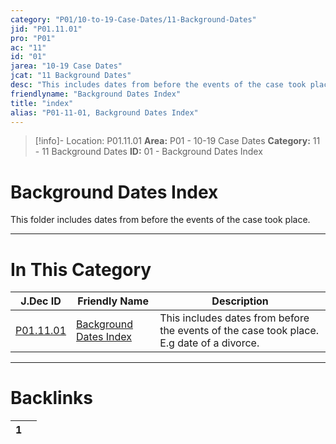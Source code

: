 ```yaml
---
category: "P01/10-to-19-Case-Dates/11-Background-Dates"
jid: "P01.11.01"
pro: "P01"
ac: "11"
id: "01"
jarea: "10-19 Case Dates"
jcat: "11 Background Dates"
desc: "This includes dates from before the events of the case took place. E.g date of a divorce."
friendlyname: "Background Dates Index"
title: "index"
alias: "P01-11-01, Background Dates Index"
---
```

>[!info]- Location: P01.11.01
>**Area:** P01 - 10-19 Case Dates
>**Category:** 11 - 11 Background Dates
>**ID:** 01 - Background Dates Index

# Background Dates Index

This folder includes dates from before the events of the case took place.
 


---
# In This Category

| J.Dec ID                                                                           | Friendly Name                                                                                   | Description                                                                               |
| ---------------------------------------------------------------------------------- | ----------------------------------------------------------------------------------------------- | ----------------------------------------------------------------------------------------- |
| [P01.11.01](index.md) | [Background Dates Index](index.md) | This includes dates from before the events of the case took place. E.g date of a divorce. |


---
# Backlinks
<div><table class="dataview table-view-table"><thead class="table-view-thead"><tr class="table-view-tr-header"><th class="table-view-th"><span></span><span class="dataview small-text">1</span></th><th class="table-view-th"><span></span></th></tr></thead><tbody class="table-view-tbody"></tbody></table></div>